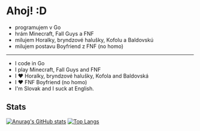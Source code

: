 # Ahoj! :D

- programujem v Go
- hrám Minecraft, Fall Guys a FNF
- milujem Horalky, bryndzové halušky, Kofolu a Baldovskú
- milujem postavu Boyfriend z FNF (no homo)

---

- I code in Go
- I play Minecraft, Fall Guys and FNF
- I ❤ Horalky, bryndzové halušky, Kofola and Baldovská
- I ❤ FNF Boyfriend (no homo)
- I'm Slovak and I suck at English.

## Stats

[![Anurag's GitHub stats](https://github-readme-stats.vercel.app/api?username=MatusOllah&theme=dark)](https://github.com/anuraghazra/github-readme-stats) [![Top Langs](https://github-readme-stats.vercel.app/api/top-langs/?username=MatusOllah&theme=dark&layout=compact&langs_count=8)](https://github.com/anuraghazra/github-readme-stats)
